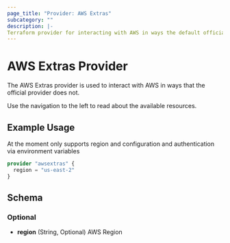```yaml
---
page_title: "Provider: AWS Extras"
subcategory: ""
description: |-
Terraform provider for interacting with AWS in ways the default official provider does not.
---
```


# AWS Extras Provider

The AWS Extras provider is used to interact with AWS in ways that the official provider does not.

Use the navigation to the left to read about the available resources.

## Example Usage

At the moment only supports region and configuration and authentication via environment variables

```terraform
provider "awsextras" {
  region = "us-east-2"
}
```

## Schema

### Optional

- **region** (String, Optional) AWS Region
